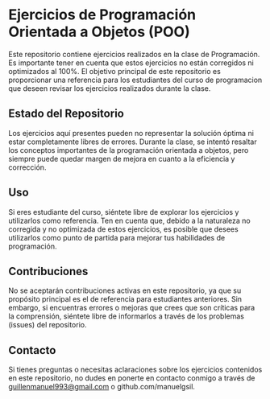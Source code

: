 # Ejercicios de Programación Orientada a Objetos (POO)

Este repositorio contiene ejercicios realizados en la clase de Programación. Es importante tener en cuenta que estos ejercicios no están corregidos ni optimizados al 100%. El objetivo principal de este repositorio es proporcionar una referencia para los estudiantes del curso de programacion que deseen revisar los ejercicios realizados durante la clase.

## Estado del Repositorio

Los ejercicios aquí presentes pueden no representar la solución óptima ni estar completamente libres de errores. Durante la clase, se intentó resaltar los conceptos importantes de la programación orientada a objetos, pero siempre puede quedar margen de mejora en cuanto a la eficiencia y corrección.

## Uso

Si eres  estudiante del curso, siéntete libre de explorar los ejercicios y utilizarlos como referencia. Ten en cuenta que, debido a la naturaleza no corregida y no optimizada de estos ejercicios, es posible que desees utilizarlos como punto de partida para mejorar tus habilidades de programación.

## Contribuciones

No se aceptarán contribuciones activas en este repositorio, ya que su propósito principal es el de referencia para estudiantes anteriores. Sin embargo, si encuentras errores o mejoras que crees que son críticas para la comprensión, siéntete libre de informarlos a través de los problemas (issues) del repositorio.



## Contacto

Si tienes preguntas o necesitas aclaraciones sobre los ejercicios contenidos en este repositorio, no dudes en ponerte en contacto conmigo a través de guillenmanuel993@gmail.com o github.com/manuelgsil.
